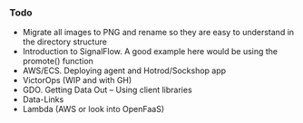 ### Todo
- Migrate all images to PNG and rename so they are easy to understand in the directory structure
- Introduction to SignalFlow. A good example here would be using the promote() function
- AWS/ECS. Deploying agent and Hotrod/Sockshop app
- VictorOps (WIP and with GH)
- GDO. Getting Data Out – Using client libraries
- Data-Links
- Lambda (AWS or look into OpenFaaS)

